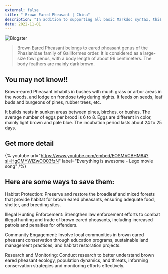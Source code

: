 ```yaml
---
external: false
title: " Brown Eared Pheasant | China"
description: "In addition to supporting all basic Markdoc syntax, this template also supports extended markdown syntax to render custom components."
date: 2022-11-01
---
```


![Blogster](/images/china5.png)


>Brown Eared Pheasant belongs to eared pheasant genus of the Phasianidae family of Galliformes order. It is considered as a large-size fowl genus, with a body length of about 96 centimeters. The body feathers are mainly dark brown.

## You may not know!!

Brown-eared Pheasant inhabits in bushes with much grass or arbor areas in the woods, and lodge on frondose twig during nights. It feeds on seeds, leaf buds and burgeons of pines, rubber trees, etc. 

It builds nests in sunken areas between pines, birches, or bushes. The average number of eggs per brood is 6 to 8. Eggs are different in color, mainly light brown and pale blue. The incubation period lasts about 24 to 25 days.



## Get more detail

{% youtube url="https://www.youtube.com/embed/EOSMVCBHM84?si=HgOMYWIZwOO03fzN" label="Everything is awesome - Lego movie song" /%}


## Here are some ways to save them:
Habitat Protection: Preserve and restore the broadleaf and mixed forests that provide habitat for brown eared pheasants, ensuring adequate food, shelter, and breeding sites.

Illegal Hunting Enforcement: Strengthen law enforcement efforts to combat illegal hunting and trade of brown eared pheasants, including increased patrols and penalties for offenders.

Community Engagement: Involve local communities in brown eared pheasant conservation through education programs, sustainable land management practices, and habitat restoration projects.

Research and Monitoring: Conduct research to better understand brown eared pheasant ecology, population dynamics, and threats, informing conservation strategies and monitoring efforts effectively.


